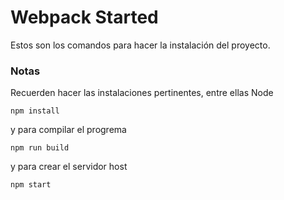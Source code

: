 # Webpack Started


Estos son los comandos para hacer la instalación del proyecto.

### Notas
Recuerden hacer las instalaciones pertinentes, entre ellas Node
```
npm install
```
y para compilar el progrema
```
npm run build
```
y para crear el servidor host
```
npm start
```


